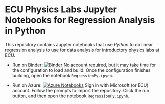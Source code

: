 # ECU Physics Labs Jupyter Notebooks for Regression Analysis in Python

This repository contains Jupyter notebooks that use *Python* to do linear regression analysis to use for data analysis for introductory physics labs at ECU.

* Run on Binder: [![Binder](https://mybinder.org/badge_logo.svg)](https://mybinder.org/v2/gh/sprague252/PhysLabsPython/master?urlpath=lab) No account required, but it may take time for the configuration to load and build. Once the configuration finishes building, open the notebook `RegressionPy.ipynb`.

* Run on Azure: [![Azure Notebooks](https://notebooks.azure.com/launch.png)](https://notebooks.azure.com/import/gh/sprague252/PhysLabsPython) Sign in with Microsoft (or ECU) account. Follow the prompts to import the repository.  Click the run button, and then open the notebook `RegressionPy.ipynb`.